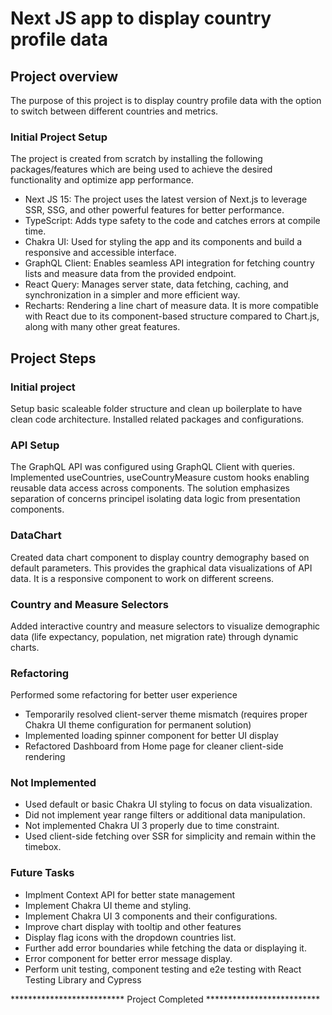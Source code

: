 # Next JS app to display country profile data

## Project overview

The purpose of this project is to display country profile data with the option to switch between different countries and metrics.

### Initial Project Setup

The project is created from scratch by installing the following packages/features which are being used to achieve the desired functionality and optimize app performance.

- Next JS 15: The project uses the latest version of Next.js to leverage SSR, SSG, and other powerful features for better performance.
- TypeScript: Adds type safety to the code and catches errors at compile time.
- Chakra UI: Used for styling the app and its components and build a responsive and accessible interface.
- GraphQL Client: Enables seamless API integration for fetching country lists and measure data from the provided endpoint.
- React Query: Manages server state, data fetching, caching, and synchronization in a simpler and more efficient way.
- Recharts: Rendering a line chart of measure data. It is more compatible with React due to its component-based structure compared to Chart.js, along with many other great features.

## Project Steps

### Initial project

Setup basic scaleable folder structure and clean up boilerplate to have clean code architecture. Installed related packages and configurations.

### API Setup

The GraphQL API was configured using GraphQL Client with queries. Implemented useCountries, useCountryMeasure custom hooks enabling reusable data access across components. The solution emphasizes separation of concerns principel isolating data logic from presentation components.

### DataChart

Created data chart component to display country demography based on default parameters. This provides the graphical data visualizations of API data. It is a responsive component to work on different screens.

### Country and Measure Selectors

Added interactive country and measure selectors to visualize demographic data (life expectancy, population, net migration rate) through dynamic charts.

### Refactoring

Performed some refactoring for better user experience

- Temporarily resolved client-server theme mismatch (requires proper Chakra UI theme configuration for permanent solution)
- Implemented loading spinner component for better UI display
- Refactored Dashboard from Home page for cleaner client-side rendering

### Not Implemented

- Used default or basic Chakra UI styling to focus on data visualization.
- Did not implement year range filters or additional data manipulation.
- Not implemented Chakra UI 3 properly due to time constraint.
- Used client-side fetching over SSR for simplicity and remain within the timebox.

### Future Tasks

- Implment Context API for better state management
- Implement Chakra UI theme and styling.
- Implement Chakra UI 3 components and their configurations.
- Improve chart display with tooltip and other features
- Display flag icons with the dropdown countries list.
- Further add error boundaries while fetching the data or displaying it.
- Error component for better error message display.
- Perform unit testing, component testing and e2e testing with React Testing Library and Cypress

************************** Project Completed **************************
